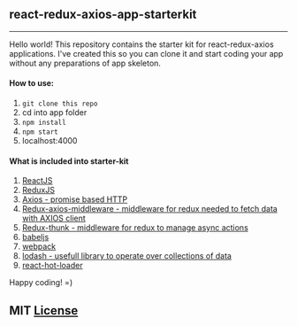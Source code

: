 ## react-redux-axios-app-starterkit
-----------------------------------

Hello world! This repository contains the starter kit for react-redux-axios applications.
I've created this so you can clone it and start coding your app without any preparations of app skeleton.

#### How to use:
1. `git clone this repo`
2. cd into app folder
3. `npm install`
4. `npm start`
5. localhost:4000

#### What is included into starter-kit
1. [ReactJS](https://facebook.github.io/react/)
2. [ReduxJS](http://redux.js.org/)
3. [Axios - promise based HTTP](https://github.com/mzabriskie/axios)
4. [Redux-axios-middleware - middleware for redux needed to fetch data with AXIOS client](https://github.com/svrcekmichal/redux-axios-middleware)
5. [Redux-thunk - middleware for redux to manage async actions](https://github.com/gaearon/redux-thunk)
6. [babeljs](https://babeljs.io/)
7. [webpack](https://webpack.js.org/)
8. [lodash - usefull library to operate over collections of data](https://lodash.com/)
9. [react-hot-loader](https://github.com/gaearon/react-hot-loader)

Happy coding! =) 

## MIT [License](https://opensource.org/licenses/mit-license.php)

